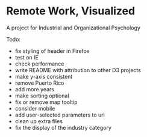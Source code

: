 # Remote Work, Visualized
A project for Industrial and Organizational Psychology

Todo:
* fix styling of header in Firefox
* test on IE
* check performance
* write README with attribution to other D3 projects
* make y-axis consistent
* remove Puerto Rico
* add more years
* make sorting optional
* fix or remove map tooltip
* consider mobile
* add user-selected parameters to url
* clean up extra files
* fix the display of the industry category
